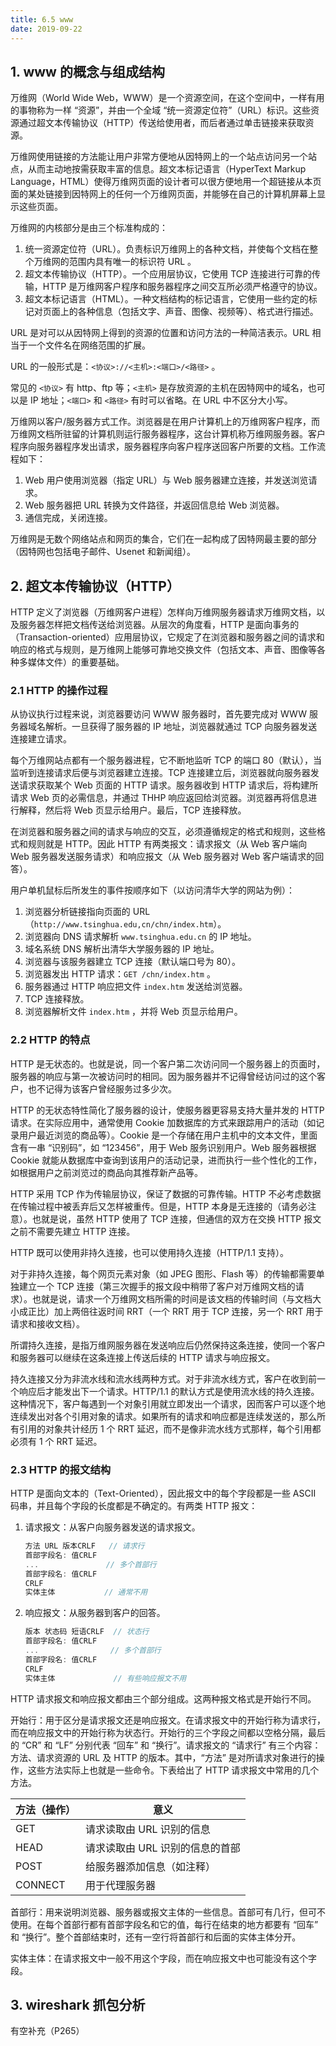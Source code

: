 ```yaml
---
title: 6.5 www
date: 2019-09-22
---
```


## 1. www 的概念与组成结构

万维网（World Wide Web，WWW）是一个资源空间，在这个空间中，一样有用的事物称为一样 “资源”，并由一个全域 “统一资源定位符”（URL）标识。这些资源通过超文本传输协议（HTTP）传送给使用者，而后者通过单击链接来获取资源。

万维网使用链接的方法能让用户非常方便地从因特网上的一个站点访问另一个站点，从而主动地按需获取丰富的信息。超文本标记语言（HyperText Markup Language，HTML）使得万维网页面的设计者可以很方便地用一个超链接从本页面的某处链接到因特网上的任何一个万维网页面，并能够在自己的计算机屏幕上显示这些页面。

万维网的内核部分是由三个标准构成的：

1. 统一资源定位符（URL）。负责标识万维网上的各种文档，并使每个文档在整个万维网的范围内具有唯一的标识符 URL 。
2. 超文本传输协议（HTTP）。一个应用层协议，它使用 TCP 连接进行可靠的传输，HTTP 是万维网客户程序和服务器程序之间交互所必须严格遵守的协议。
3. 超文本标记语言（HTML）。一种文档结构的标记语言，它使用一些约定的标记对页面上的各种信息（包括文字、声音、图像、视频等）、格式进行描述。

URL 是对可以从因特网上得到的资源的位置和访问方法的一种简洁表示。URL 相当于一个文件名在网络范围的扩展。

URL 的一般形式是：`<协议>://<主机>:<端口>/<路径>` 。

常见的 `<协议>` 有 http、ftp 等；`<主机>` 是存放资源的主机在因特网中的域名，也可以是 IP 地址；`<端口>` 和 `<路径>` 有时可以省略。在 URL 中不区分大小写。

万维网以客户/服务器方式工作。浏览器是在用户计算机上的万维网客户程序，而万维网文档所驻留的计算机则运行服务器程序，这台计算机称万维网服务器。客户程序向服务器程序发出请求，服务器程序向客户程序送回客户所要的文档。工作流程如下：

1. Web 用户使用浏览器（指定 URL）与 Web 服务器建立连接，并发送浏览请求。
2. Web 服务器把 URL 转换为文件路径，并返回信息给 Web 浏览器。
3. 通信完成，关闭连接。

万维网是无数个网络站点和网页的集合，它们在一起构成了因特网最主要的部分（因特网也包括电子邮件、Usenet 和新闻组）。

## 2. 超文本传输协议（HTTP）

HTTP 定义了浏览器（万维网客户进程）怎样向万维网服务器请求万维网文档，以及服务器怎样把文档传送给浏览器。从层次的角度看，HTTP 是面向事务的（Transaction-oriented）应用层协议，它规定了在浏览器和服务器之间的请求和响应的格式与规则，是万维网上能够可靠地交换文件（包括文本、声音、图像等各种多媒体文件）的重要基础。

### 2.1 HTTP 的操作过程

从协议执行过程来说，浏览器要访问 WWW 服务器时，首先要完成对 WWW 服务器域名解析。一旦获得了服务器的 IP 地址，浏览器就通过 TCP 向服务器发送连接建立请求。

每个万维网站点都有一个服务器进程，它不断地监听 TCP 的端口 80（默认），当监听到连接请求后便与浏览器建立连接。TCP 连接建立后，浏览器就向服务器发送请求获取某个 Web 页面的 HTTP 请求。服务器收到 HTTP 请求后，将构建所请求 Web 页的必需信息，并通过 THHP 响应返回给浏览器。浏览器再将信息进行解释，然后将 Web 页显示给用户。最后，TCP 连接释放。

在浏览器和服务器之间的请求与响应的交互，必须遵循规定的格式和规则，这些格式和规则就是 HTTP。因此 HTTP 有两类报文：请求报文（从 Web 客户端向 Web 服务器发送服务请求）和响应报文（从 Web 服务器对 Web 客户端请求的回答）。

用户单机鼠标后所发生的事件按顺序如下（以访问清华大学的网站为例）：

1. 浏览器分析链接指向页面的 URL（`http://www.tsinghua.edu,cn/chn/index.htm`）。
2. 浏览器向 DNS 请求解析 `www.tsinghua.edu.cn` 的 IP 地址。
3. 域名系统 DNS 解析出清华大学服务器的 IP 地址。
4. 浏览器与该服务器建立 TCP 连接（默认端口号为 80）。
5. 浏览器发出 HTTP 请求：`GET /chn/index.htm` 。
6. 服务器通过 HTTP 响应把文件 `index.htm` 发送给浏览器。
7. TCP 连接释放。
8. 浏览器解析文件 `index.htm` ，并将 Web 页显示给用户。

### 2.2 HTTP 的特点

HTTP 是无状态的。也就是说，同一个客户第二次访问同一个服务器上的页面时，服务器的响应与第一次被访问时的相同。因为服务器并不记得曾经访问过的这个客户，也不记得为该客户曾经服务过多少次。

HTTP 的无状态特性简化了服务器的设计，使服务器更容易支持大量并发的 HTTP 请求。在实际应用中，通常使用 Cookie 加数据库的方式来跟踪用户的活动（如记录用户最近浏览的商品等）。Cookie 是一个存储在用户主机中的文本文件，里面含有一串 “识别码”，如 “123456”，用于 Web 服务识别用户。Web 服务器根据 Cookie 就能从数据库中查询到该用户的活动记录，进而执行一些个性化的工作，如根据用户之前浏览过的商品向其推荐新产品等。

HTTP 采用 TCP 作为传输层协议，保证了数据的可靠传输。HTTP 不必考虑数据在传输过程中被丢弃后又怎样被重传。但是，HTTP 本身是无连接的（请务必注意）。也就是说，虽然 HTTP 使用了 TCP 连接，但通信的双方在交换 HTTP 报文之前不需要先建立 HTTP 连接。

HTTP 既可以使用非持久连接，也可以使用持久连接（HTTP/1.1 支持）。

对于非持久连接，每个网页元素对象（如 JPEG 图形、Flash 等）的传输都需要单独建立一个 TCP 连接（第三次握手的报文段中稍带了客户对万维网文档的请求）。也就是说，请求一个万维网文档所需的时间是该文档的传输时间（与文档大小成正比）加上两倍往返时间 RRT（一个 RRT 用于 TCP 连接，另一个 RRT 用于请求和接收文档）。

所谓持久连接，是指万维网服务器在发送响应后仍然保持这条连接，使同一个客户和服务器可以继续在这条连接上传送后续的 HTTP 请求与响应报文。

持久连接又分为非流水线和流水线两种方式。对于非流水线方式，客户在收到前一个响应后才能发出下一个请求。HTTP/1.1 的默认方式是使用流水线的持久连接。这种情况下，客户每遇到一个对象引用就立即发出一个请求，因而客户可以逐个地连续发出对各个引用对象的请求。如果所有的请求和响应都是连续发送的，那么所有引用的对象共计经历 1 个 RRT 延迟，而不是像非流水线方式那样，每个引用都必须有 1 个 RRT 延迟。

### 2.3 HTTP 的报文结构

HTTP 是面向文本的（Text-Oriented），因此报文中的每个字段都是一些 ASCII 码串，并且每个字段的长度都是不确定的。有两类 HTTP 报文：

1. 请求报文：从客户向服务器发送的请求报文。

   ```c++
   方法 URL 版本CRLF   // 请求行
   首部字段名: 值CRLF 
   ...               // 多个首部行
   首部字段名: 值CRLF
   CRLF
   实体主体           // 通常不用
   ```

2. 响应报文：从服务器到客户的回答。

   ```c++
   版本 状态码 短语CRLF  // 状态行
   首部字段名: 值CRLF  
   ...                // 多个首部行
   首部字段名: 值CRLF   
   CRLF
   实体主体             // 有些响应报文不用
   ```

HTTP 请求报文和响应报文都由三个部分组成。这两种报文格式是开始行不同。

开始行：用于区分是请求报文还是响应报文。在请求报文中的开始行称为请求行，而在响应报文中的开始行称为状态行。开始行的三个字段之间都以空格分隔，最后的 “CR” 和 “LF” 分别代表 “回车” 和 “换行”。请求报文的 “请求行” 有三个内容：方法、请求资源的 URL 及 HTTP 的版本。其中，“方法” 是对所请求对象进行的操作，这些方法实际上也就是一些命令。下表给出了 HTTP 请求报文中常用的几个方法。

| 方法（操作） | 意义                            |
| ------------ | ------------------------------- |
| GET          | 请求读取由 URL 识别的信息       |
| HEAD         | 请求读取由 URL 识别的信息的首部 |
| POST         | 给服务器添加信息（如注释）      |
| CONNECT      | 用于代理服务器                  |

首部行：用来说明浏览器、服务器或报文主体的一些信息。首部可有几行，但可不使用。在每个首部行都有首部字段名和它的值，每行在结束的地方都要有 “回车” 和 “换行”。整个首部结束时，还有一空行将首部行和后面的实体主体分开。

实体主体：在请求报文中一般不用这个字段，而在响应报文中也可能没有这个字段。

## 3. wireshark 抓包分析

有空补充（P265）